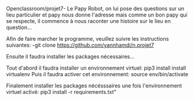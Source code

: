 Openclassroom/projet7- Le Papy Robot, on lui pose des questions sur un lieu particulier et papy nous donne l'adresse mais comme un bon papy qui se respecte, il commence à nous raconter une histoire sur le lieu en question...

Afin de faire marcher le programme, veuillez suivre les instructions suivantes:
-git clone https://github.com/yannhamdi/n.projet7

Ensuite il faudra installer les packages nécessaires...

Tout d'abord il faudra installer un environnement virtuel:
pip3 install install virtualenv
Puis il faudra activer cet environnement: source env/bin/activate

Finalement installer les packages nécésssaires une fois l'environnement virtuel activé: pip3 install -r requirements.txt"
